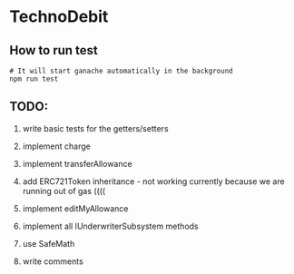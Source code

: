 # TechnoDebit

## How to run test 

```
# It will start ganache automatically in the background
npm run test 
```

## TODO:
1. write basic tests for the getters/setters 
1. implement charge 
1. implement transferAllowance 
1. add ERC721Token inheritance - not working currently because we are running out of gas ((((
  
1. implement editMyAllowance 
1. implement all IUnderwriterSubsystem methods
1. use SafeMath 
1. write comments 
